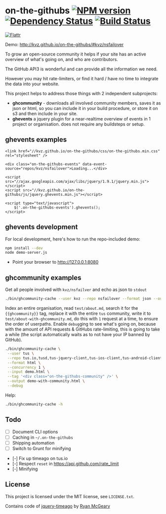 on-the-githubs [![NPM version][NPMIMGURL]][NPMURL] [![Dependency Status][DependencyStatusIMGURL]][DependencyStatusURL] [![Build Status][BuildStatusIMGURL]][BuildStatusURL]
===============
[![Flattr][FlattrIMGURL]][FlattrURL]

[NPMIMGURL]:                https://badge.fury.io/js/cloudcmd.png
[BuildStatusIMGURL]:        https://secure.travis-ci.org/kvz/on-the-githubs.png?branch=master
[DependencyStatusIMGURL]:   https://gemnasium.com/kvz/on-the-githubs.png
[FlattrIMGURL]:             http://api.flattr.com/button/flattr-badge-large.png
[NPMURL]:                   //npmjs.org/package/on-the-githubs
[BuildStatusURL]:           //travis-ci.org/kvz/on-the-githubs  "Build Status"
[DependencyStatusURL]:      //gemnasium.com/kvz/on-the-githubs "Dependency Status"
[FlattrURL]:                https://flattr.com/submit/auto?user_id=kvz&url=github.com/kvz/on-the-githubs&title=on-the-githubs&language=&tags=github&category=software

Demo: http://kvz.github.io/on-the-githubs/#kvz/nsfailover

To grow an open-source community it helps if your site has an active overview of what's going on, and who
are contributors.

The GitHub API3 is wonderful and can provide all the information we need.

However you may hit rate-limiters, or find it hard / have no time to integrate the data into your website.

This project helps to address those things with 2 independent subprojects:

- **ghcommunity** - downloads all involved community members, saves it as json or html, so you can include it in your build procedure, or store it on s3 and then include in your site.
- **ghevents**
a jquery plugin for a near-realtime overview of events in 1 project or organisation. does not require any buildsteps or setup.


## ghevents examples


	<link href="//kvz.github.io/on-the-githubs/css/on-the-githubs.min.css" rel="stylesheet" />

	<div class="on-the-githubs-events" data-event-source="repos/kvz/nsfailover">Loading...</div>

    <script src="//ajax.googleapis.com/ajax/libs/jquery/1.9.1/jquery.min.js"></script>
    <script src="//kvz.github.io/on-the-githubs/js/jquery.ghevents.min.js"></script>

	<script type="text/javascript">
		$('.on-the-githubs-events').ghevents();
	</script>


## ghevents development

For local development, here's how to run the repo-included demo:

```bash
npm install --dev
node demo-server.js
```

- Point your browser to http://127.0.0.1:8080

## ghcommunity examples

Get all people involved with `kvz/nsfailver` and echo as json to `stdout`

```bash
./bin/ghcommunity-cache --user kvz --repo nsfailover --format json --output -
```

Index an entire organisation, read `test/about.md`, search it for the `{{ghcommunity}}` tag,
replace it with the entire `tus` community, write it to `test/about-with-ghcommunity.md`, do this with `1` request at a time, to ensure the order of userpaths. Enable `debug`ging to see what's going on, because with the amount of API requests & GitHubs rate-limiting, this is going to take a while (the script automatically waits as to not have your IP banned by GitHub).

```bash
./bin/ghcommunity-cache \
 --user tus \
 --repo tus.io,tusd,tus-jquery-client,tus-ios-client,tus-android-client,tus-resumable-upload-protocol \
 --format html \
 --concurrency 1 \
 --input demo.html \
 --tag '<div class="on-the-githubs-community" />' \
 --output demo-with-community.html \
 --debug
```

Help:

```bash
./bin/ghcommunity-cache -h
```

## Todo

 - [ ] Document CLI options
 - [ ] Caching in `~/.on-the-githubs`
 - [ ] Shipping automation
 - [ ] Switch to Grunt for minifying
 - [-] Fix up timeago on tus.io
 - [-] Respect `reset` in https://api.github.com/rate_limit
 - [-] Minifying

## License

This project is licensed under the MIT license, see `LICENSE.txt`.

Contains code of [jquery-timeago](https://github.com/rmm5t/jquery-timeago)
by [Ryan McGeary](https://github.com/rmm5t/jquery-timeago/blob/master/LICENSE.txt)
